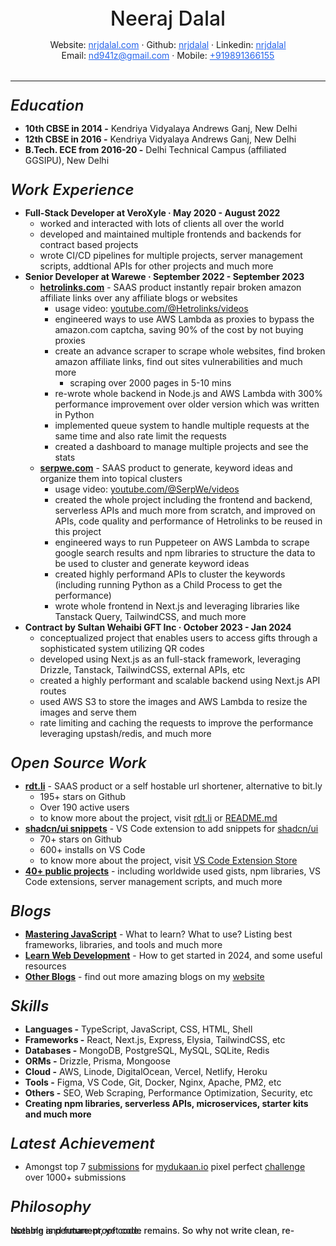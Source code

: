 <p style="font-size: 32px; font-weight: 500; margin-bottom: 0; text-align: center;">Neeraj Dalal</p>
<p style="margin-bottom: 0; text-align: center;">
  Website: <a href="https://nrjdalal.com" style="color: #2563eb; text-decoration: underline;">nrjdalal.com</a>
  ·
  Github: <a href="https://github.com/nrjdalal" style="color: #2563eb; text-decoration: underline;">nrjdalal</a>
  ·
  Linkedin: <a href="https://www.linkedin.com/in/nrjdalal" style="color: #2563eb; text-decoration: underline;">nrjdalal</a>
</p>
<p style="border-bottom: 1px solid; padding-bottom: 32px; margin-top: 0; text-align: center;">
  Email: <a href="mailto:nd941z@gmail.com" style="color: #2563eb; text-decoration: underline;">nd941z@gmail.com</a>
  ·
  Mobile: <a href="tel:+919891366155" style="color: #2563eb; text-decoration: underline;">+919891366155</a>
</p>

<p style="font-size: 24px; font-style: italic; font-weight: 600; margin-bottom: 0;">Education</p>

- **10th CBSE in 2014 -** Kendriya Vidyalaya Andrews Ganj, New Delhi
- **12th CBSE in 2016 -** Kendriya Vidyalaya Andrews Ganj, New Delhi
- **B.Tech. ECE from 2016-20 -** Delhi Technical Campus (affiliated GGSIPU), New Delhi

<p style="font-size: 24px; font-style: italic; font-weight: 600; margin-bottom: 0;">Work Experience</p>

- **Full-Stack Developer at VeroXyle · May 2020 - August 2022**
  - worked and interacted with lots of clients all over the world
  - developed and maintained multiple frontends and backends for contract based projects
  - wrote CI/CD pipelines for multiple projects, server management scripts, addtional APIs for other projects and much more
- **Senior Developer at Warewe · September 2022 - September 2023**
  - **[hetrolinks.com](https://hetrolinks.com)** - SAAS product instantly repair broken amazon affiliate links over any affiliate blogs or websites
    - usage video: [youtube.com/@Hetrolinks/videos](https://www.youtube.com/@Hetrolinks/videos)
    - engineered ways to use AWS Lambda as proxies to bypass the amazon.com captcha, saving 90% of the cost by not buying proxies
    - create an advance scraper to scrape whole websites, find broken amazon affiliate links, find out sites vulnerabilities and much more
      - scraping over 2000 pages in 5-10 mins
    - re-wrote whole backend in Node.js and AWS Lambda with 300% performance improvement over older version which was written in Python
    - implemented queue system to handle multiple requests at the same time and also rate limit the requests
    - created a dashboard to manage multiple projects and see the stats
  - **[serpwe.com](https://serpwe.com)** - SAAS product to generate, keyword ideas and organize them into topical clusters
    - usage video: [youtube.com/@SerpWe/videos](https://www.youtube.com/@SerpWe/videos)
    - created the whole project including the frontend and backend, serverless APIs and much more from scratch, and improved on APIs, code quality and performance of Hetrolinks to be reused in this project
    - engineered ways to run Puppeteer on AWS Lambda to scrape google search results and npm libraries to structure the data to be used to cluster and generate keyword ideas
    - created highly performand APIs to cluster the keywords (including running Python as a Child Process to get the performance)
    - wrote whole frontend in Next.js and leveraging libraries like Tanstack Query, TailwindCSS, and much more
- **Contract by ​Sultan Wehaibi​ GFT Inc · October 2023 - Jan 2024**
  - conceptualized project that enables users to access gifts through a sophisticated system utilizing QR codes
  - developed using Next.js as an full-stack framework, leveraging Drizzle, Tanstack, TailwindCSS, external APIs, etc
  - created a highly performant and scalable backend using Next.js API routes
  - used AWS S3 to store the images and AWS Lambda to resize the images and serve them
  - rate limiting and caching the requests to improve the performance leveraging upstash/redis, and much more

<p style="font-size: 24px; font-style: italic; font-weight: 600; margin-bottom: 0;">Open Source Work</p>

- **[rdt.li](https://rdt.li)** - SAAS product or a self hostable url shortener, alternative to bit.ly
  - 195+ stars on Github
  - Over 190 active users
  - to know more about the project, visit [rdt.li](https://rdt.li) or [README.md](https://github.com/nrjdalal/rdt.li)
- **[shadcn/ui snippets](https://github.com/nrjdalal/shadcn-ui-snippets)** - VS Code extension to add snippets for [shadcn/ui](https://ui.shadcn.com)
  - 70+ stars on Github
  - 600+ installs on VS Code
  - to know more about the project, visit [VS Code Extension Store](https://marketplace.visualstudio.com/items?itemName=VeroXyle.shadcn-ui-snippets)
- **[40+ public projects](https://github.com/nrjdalal)** - including worldwide used gists, npm libraries, VS Code extensions, server management scripts, and much more

<p style="font-size: 24px; font-style: italic; font-weight: 600; margin-bottom: 0;">Blogs</p>

- **[Mastering JavaScript](https://nrjdalal.com/blog/javascript)** - What to learn? What to use? Listing best frameworks, libraries, and tools and much more
- **[Learn Web Development](https://nrjdalal.com/blog/web-development)** - How to get started in 2024, and some useful resources
- **[Other Blogs](https://nrjdalal.com)** - find out more amazing blogs on my [website](https://nrjdalal.com)

<p style="font-size: 24px; font-style: italic; font-weight: 600; margin-bottom: 0;">Skills</p>

- **Languages -** TypeScript, JavaScript, CSS, HTML, Shell
- **Frameworks -** React, Next.js, Express, Elysia, TailwindCSS, etc
- **Databases -** MongoDB, PostgreSQL, MySQL, SQLite, Redis
- **ORMs -** Drizzle, Prisma, Mongoose
- **Cloud -** AWS, Linode, DigitalOcean, Vercel, Netlify, Heroku
- **Tools -** Figma, VS Code, Git, Docker, Nginx, Apache, PM2, etc
- **Others -** SEO, Web Scraping, Performance Optimization, Security, etc
- **Creating npm libraries, serverless APIs, microservices, starter kits and much more**

<p style="font-size: 24px; font-style: italic; font-weight: 600; margin-bottom: 0;">Latest Achievement</p>

- Amongst top 7 [submissions](https://twitter.com/waahbete/status/1744718447546970599) for [mydukaan.io](https://mydukaan.io/) pixel perfect [challenge](https://twitter.com/nrjdalal_com/status/1744905625208074623) over 1000+ submissions

<p style="font-size: 24px; font-style: italic; font-weight: 600; margin-bottom: 0;">Philosophy</p>

<p style="font-weight: 500; line-height: 0; margin-top: 24px;">Nothing is permanent, yet code remains. So why not write clean, re-useable and future-proof code.</p>
